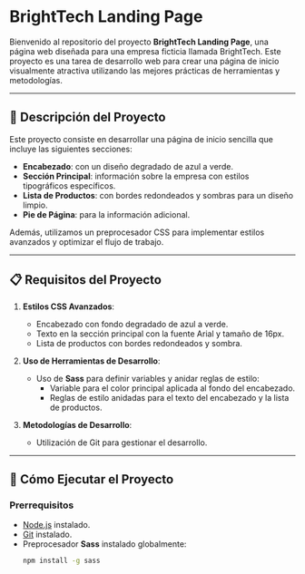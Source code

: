 # BrightTech Landing Page

Bienvenido al repositorio del proyecto **BrightTech Landing Page**, una página web diseñada para una empresa ficticia llamada BrightTech. Este proyecto es una tarea de desarrollo web para crear una página de inicio visualmente atractiva utilizando las mejores prácticas de herramientas y metodologías.

---

## 📝 Descripción del Proyecto

Este proyecto consiste en desarrollar una página de inicio sencilla que incluye las siguientes secciones:

- **Encabezado**: con un diseño degradado de azul a verde.
- **Sección Principal**: información sobre la empresa con estilos tipográficos específicos.
- **Lista de Productos**: con bordes redondeados y sombras para un diseño limpio.
- **Pie de Página**: para la información adicional.

Además, utilizamos un preprocesador CSS para implementar estilos avanzados y optimizar el flujo de trabajo.

---

## 📋 Requisitos del Proyecto

1. **Estilos CSS Avanzados**:
   - Encabezado con fondo degradado de azul a verde.
   - Texto en la sección principal con la fuente Arial y tamaño de 16px.
   - Lista de productos con bordes redondeados y sombra.

2. **Uso de Herramientas de Desarrollo**:
   - Uso de **Sass** para definir variables y anidar reglas de estilo:
     - Variable para el color principal aplicada al fondo del encabezado.
     - Reglas de estilo anidadas para el texto del encabezado y la lista de productos.

3. **Metodologías de Desarrollo**:
   - Utilización de Git para gestionar el desarrollo.

---

## 🚀 Cómo Ejecutar el Proyecto

### Prerrequisitos
- [Node.js](https://nodejs.org/) instalado.
- [Git](https://git-scm.com/) instalado.
- Preprocesador **Sass** instalado globalmente:
  ```bash
  npm install -g sass
